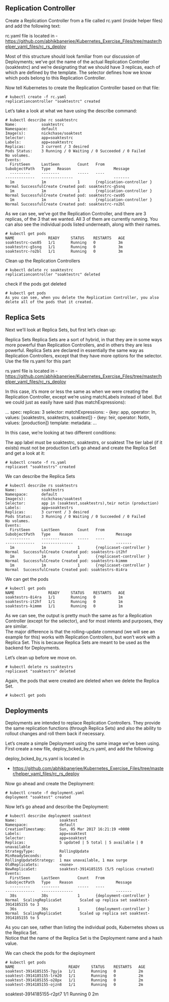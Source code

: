 ## Replication Controller

Create a Replication Controller from a file called rc.yaml (inside helper files) and add the following text:

rc.yaml file is located in - https://github.com/abhikbanerjee/Kubernetes_Exercise_Files/tree/master/helper_yaml_files/rc_rs_deploy

Most of this structure should look familiar from our discussion of Deployments; we’ve got the name of the actual 
Replication Controller (soaktestrc) and we’re designating that we should have 3 replicas, each of which are 
defined by the template.  The selector defines how we know which pods belong to this Replication Controller.

Now tell Kubernetes to create the Replication Controller based on that file:

```
# kubectl create -f rc.yaml
replicationcontroller "soaktestrc" created
```
Let’s take a look at what we have using the describe command:

```
# kubectl describe rc soaktestrc
Name:           soaktestrc
Namespace:      default
Image(s):       nickchase/soaktest
Selector:       app=soaktestrc
Labels:         app=soaktestrc
Replicas:       3 current / 3 desired
Pods Status:    3 Running / 0 Waiting / 0 Succeeded / 0 Failed
No volumes.
Events:
  FirstSeen     LastSeen        Count   From                            SubobjectPath   Type   Reason                   Message
  ---------     --------        -----   ----                            -------------   --------------                  -------
  1m            1m              1       {replication-controller }                       Normal SuccessfulCreate Created pod: soaktestrc-g5snq
  1m            1m              1       {replication-controller }                       Normal SuccessfulCreate Created pod: soaktestrc-cws05
  1m            1m              1       {replication-controller }                       Normal SuccessfulCreate Created pod: soaktestrc-ro2bl
```

As we can see, we’ve got the Replication Controller, and there are 3 replicas, of the 3 that we wanted. 
All 3 of them are currently running.  You can also see the individual pods listed underneath, along with their names.  

```
# kubectl get pods
NAME               READY     STATUS    RESTARTS   AGE
soaktestrc-cws05   1/1       Running   0          3m
soaktestrc-g5snq   1/1       Running   0          3m
soaktestrc-ro2bl   1/1       Running   0          3m
```
Clean up the Replication Controllers

```
# kubectl delete rc soaktestrc
replicationcontroller "soaktestrc" deleted
```
check if the pods got deleted
```
# kubectl get pods
As you can see, when you delete the Replication Controller, you also delete all of the pods that it created.
```

## Replica Sets
Next we’ll look at Replica Sets, but first let’s clean up:

Replica Sets
Replica Sets are a sort of hybrid, in that they are in some ways more powerful than Replication Controllers,
and in others they are less powerful. Replica Sets are declared in essentially the same way as Replication Controllers, 
except that they have more options for the selector. Use the file rs.yaml for this part

rs.yaml file is located in - https://github.com/abhikbanerjee/Kubernetes_Exercise_Files/tree/master/helper_yaml_files/rc_rs_deploy

In this case, it’s more or less the same as when we were creating the Replication Controller, 
except we’re using matchLabels instead of label.  But we could just as easily have said (has matchExpressions):

...
spec:
   replicas: 3
   selector:
     matchExpressions:
      - {key: app, operator: In, values: [soaktestrs, soaktestrs, soaktest]}
      - {key: teir, operator: NotIn, values: [production]}
  template:
     metadata:
...

In this case, we’re looking at two different conditions:

The app label must be soaktestrc, soaktestrs, or soaktest
The tier label (if it exists) must not be production
Let’s go ahead and create the Replica Set and get a look at it:

```
# kubectl create -f rs.yaml
replicaset "soaktestrs" created
```
We can describe the Replica Sets

```
# kubectl describe rs soaktestrs
Name:           soaktestrs
Namespace:      default
Image(s):       nickchase/soaktest
Selector:       app in (soaktest,soaktestrs),teir notin (production)
Labels:         app=soaktestrs
Replicas:       3 current / 3 desired
Pods Status:    3 Running / 0 Waiting / 0 Succeeded / 0 Failed
No volumes.
Events:
  FirstSeen     LastSeen        Count   From                            SubobjectPath   Type    Reason                   Message
  ---------     --------        -----   ----                            -------------   --------------                   -------
  1m            1m              1       {replicaset-controller }                        Normal  SuccessfulCreate Created pod: soaktestrs-it2hf
  1m            1m              1       {replicaset-controller }                       Normal  SuccessfulCreate Created pod: soaktestrs-kimmm
  1m            1m              1       {replicaset-controller }                        Normal  SuccessfulCreate Created pod: soaktestrs-8i4ra
```
We can get the pods
```
# kubectl get pods
NAME               READY     STATUS    RESTARTS   AGE
soaktestrs-8i4ra   1/1       Running   0          1m
soaktestrs-it2hf   1/1       Running   0          1m
soaktestrs-kimmm   1/1       Running   0          1m
```
As we can see, the output is pretty much the same as for a Replication Controller (except for the selector), 
and for most intents and purposes, they are similar.  
The major difference is that the rolling-update command (we will see an example for this) works with Replication Controllers, 
but won’t work with a Replica Set.  This is because Replica Sets are meant to be used as the backend for Deployments.

Let’s clean up before we move on.

```
# kubectl delete rs soaktestrs
replicaset "soaktestrs" deleted
```
Again, the pods that were created are deleted when we delete the Replica Set.
```
# kubectl get pods
```
## Deployments

Deployments are intended to replace Replication Controllers.  They provide the same replication functions
(through Replica Sets) and also the ability to rollout changes and roll them back if necessary.

Let’s create a simple Deployment using the same image we’ve been using.  
First create a new file, deploy_bcked_by_rs.yaml, and add the following:

deploy_bcked_by_rs.yaml is located in 
- https://github.com/abhikbanerjee/Kubernetes_Exercise_Files/tree/master/helper_yaml_files/rc_rs_deploy

Now go ahead and create the Deployment:

```
# kubectl create -f deployment.yaml
deployment "soaktest" created
```
Now let’s go ahead and describe the Deployment:
```
# kubectl describe deployment soaktest
Name:                   soaktest
Namespace:              default
CreationTimestamp:      Sun, 05 Mar 2017 16:21:19 +0000
Labels:                 app=soaktest
Selector:               app=soaktest
Replicas:               5 updated | 5 total | 5 available | 0 unavailable
StrategyType:           RollingUpdate
MinReadySeconds:        0
RollingUpdateStrategy:  1 max unavailable, 1 max surge
OldReplicaSets:         <none>
NewReplicaSet:          soaktest-3914185155 (5/5 replicas created)
Events:
  FirstSeen     LastSeen        Count   From                            SubobjectPath   Type    Reason                   Message
  ---------     --------        -----   ----                            -------------   --------------                   -------
  38s           38s             1       {deployment-controller }                        Normal  ScalingReplicaSet        Scaled up replica set soaktest-3914185155 to 3
  36s           36s             1       {deployment-controller }                        Normal  ScalingReplicaSet        Scaled up replica set soaktest-3914185155 to 5
  ```
As you can see, rather than listing the individual pods, Kubernetes shows us the Replica Set.  
Notice that the name of the Replica Set is the Deployment name and a hash value.

We can check the pods for the deployment 

```
# kubectl get pods
NAME                        READY     STATUS    RESTARTS   AGE
soaktest-3914185155-7gyja   1/1       Running   0          2m
soaktest-3914185155-lrm20   1/1       Running   0          2m
soaktest-3914185155-o28px   1/1       Running   0          2m
soaktest-3914185155-ojzn8   1/1       Running   0          2m
```
soaktest-3914185155-r2pt7   1/1       Running   0          2m
